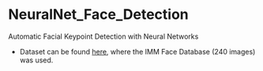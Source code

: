 # NeuralNet_Face_Detection
Automatic Facial Keypoint Detection with Neural Networks
- Dataset can be found [here](https://web.archive.org/web/20210305094647/http://www2.imm.dtu.dk/~aam/datasets/datasets.html), where the IMM Face Database (240 images) was used.
